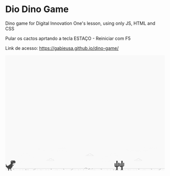 # Dio Dino Game 
Dino game for Digital Innovation One's lesson, using only JS, HTML and CSS

Pular os cactos aprtando a tecla ESTAÇO - Reiniciar com F5

Link de acesso: https://gabieusa.github.io/dino-game/



![screenshot](example.png?raw=true "screenshot")





